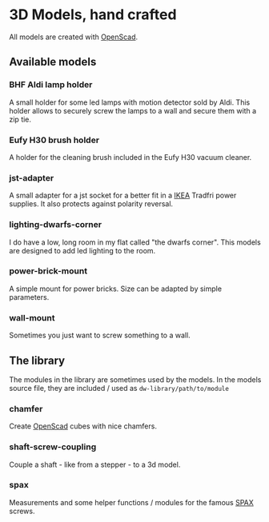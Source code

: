 3D Models, hand crafted
=======================

All models are created with [OpenScad][openscad].


Available models
----------------

### BHF Aldi lamp holder

A small holder for some led lamps with motion detector sold by Aldi. This
holder allows to securely screw the lamps to a wall and secure them with a
zip tie.


### Eufy H30 brush holder

A holder for the cleaning brush included in the Eufy H30 vacuum cleaner.


### jst-adapter

A small adapter for a jst socket for a better fit in a [IKEA][ikea] Tradfri
power supplies. It also protects against polarity reversal.


### lighting-dwarfs-corner

I do have a low, long room in my flat called "the dwarfs corner". This models
are designed to add led lighting to the room.


### power-brick-mount

A simple mount for power bricks. Size can be adapted by simple parameters.


### wall-mount

Sometimes you just want to screw something to a wall.



The library
-----------

The modules in the library are sometimes used by the models. In the models
source file, they are included / used as `dw-library/path/to/module`


### chamfer

Create [OpenScad][openscad] cubes with nice chamfers.


### shaft-screw-coupling

Couple a shaft - like from a stepper - to a 3d model.


### spax

Measurements and some helper functions / modules for the famous [SPAX][spax]
screws.

[openscad]: https://openscad.org
[spax]: https://www.spax.com/en/
[ikea]: https://www.ikea.com
